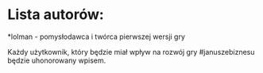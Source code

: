 Lista autorów:
==============

*lolman - pomysłodawca i twórca pierwszej wersji gry



Każdy użytkownik, który będzie miał wpływ na rozwój gry #januszebiznesu będzie uhonorowany wpisem.
